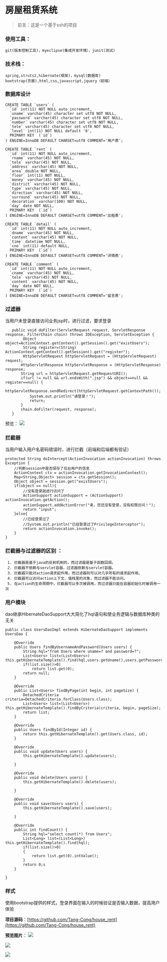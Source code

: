 # 房屋租赁系统

> 前言：这是一个基于ssh的项目

### 使用工具：

	git(版本控制工具)，myeclipse(集成开发环境），junit(测试)
	
### 技术栈：

	spring,struts2,hibernate(框架)，mysql(数据库)
	bootstrap(页面),html,css,javascript,jquery（前端）

### 数据库设计
	CREATE TABLE `users` (
	  `id` int(11) NOT NULL auto_increment,
	  `uname` varchar(45) character set utf8 NOT NULL,
	  `password` varchar(45) character set utf8 NOT NULL,
	  `number` varchar(45) character set utf8 NOT NULL,
	  `tele` varchar(45) character set utf8 NOT NULL,
	  `level` int(11) NOT NULL default '0',
	  PRIMARY KEY  (`id`)
	) ENGINE=InnoDB DEFAULT CHARSET=utf8 COMMENT='用户表';

	CREATE TABLE `rent` (
	  `id` int(11) NOT NULL auto_increment,
	  `rname` varchar(45) NOT NULL,
	  `tele` varchar(45) NOT NULL,
	  `address` varchar(45) NOT NULL,
	  `area` double NOT NULL,
	  `floor` int(11) NOT NULL,
	  `money` varchar(45) NOT NULL,
	  `district` varchar(45) NOT NULL,
	  `type` varchar(45) NOT NULL,
	  `direction` varchar(45) NOT NULL,
	  `surround` varchar(45) NOT NULL,
	  `decoration` varchar(100) NOT NULL,
	  `day` date NOT NULL,
	  PRIMARY KEY  (`id`)
	) ENGINE=InnoDB DEFAULT CHARSET=utf8 COMMENT='出租表';

	CREATE TABLE `detail` (
	  `id` int(11) NOT NULL auto_increment,
	  `dname` varchar(45) NOT NULL,
	  `content` varchar(45) NOT NULL,
	  `time` datetime NOT NULL,
	  `cno` int(11) default NULL,
	  PRIMARY KEY  (`id`)
	) ENGINE=InnoDB DEFAULT CHARSET=utf8 COMMENT='详情表';

	CREATE TABLE `comment` (
	  `id` int(11) NOT NULL auto_increment,
	  `cname` varchar(45) NOT NULL,
	  `tele` varchar(45) NOT NULL,
	  `content` varchar(45) NOT NULL,
	  `day` date NOT NULL,
	  PRIMARY KEY  (`id`)
	) ENGINE=InnoDB DEFAULT CHARSET=utf8 COMMENT='留言表';

### 过滤器

当用户未登录直接访问业务jsp时，进行过滤，要求登录
	
	   public void doFilter(ServletRequest request, ServletResponse response, FilterChain chain) throws IOException, ServletException {  
	    	Object object=ActionContext.getContext().getSession().get("existUsers");
	    	String register=(String) ActionContext.getContext().getSession().get("register");
	    	HttpServletRequest httpServletRequest = (HttpServletRequest) request;  
	       HttpServletResponse httpServletResponse = (HttpServletResponse) response;  
	       String url = httpServletRequest.getRequestURI();  
	       if(url != null && url.endsWith(".jsp") && object==null && register==null) {  
	           httpServletResponse.sendRedirect(httpServletRequest.getContextPath());
	           System.out.println("请登录！");
	           return;  
	       }  
	       chain.doFilter(request, response);  
	   }  
预览：
![](http://i.imgur.com/zclFnU9.gif)

### 拦截器

当用户输入用户名密码错误时，进行拦截（前端和后端都有验证）

	protected String doIntercept(ActionInvocation actionInvocation) throws Exception {
        //判断session中是否保存了后台用户的信息  
		ActionContext ctx = actionInvocation.getInvocationContext();
		Map<String,Object> session = ctx.getSession();
		Object object = session.get("existUsers");
		if(object == null){  
            //没有登录就进行访问了  
            ActionSupport actionSupport = (ActionSupport) actionInvocation.getAction();  
            actionSupport.addActionError("亲，您还没有登录，没有权限访问！");  
            return "input";  
        }else{  
            //已经登录过了  
        	//System.out.println("已经登录过了PrivilegeInterceptor");
            return actionInvocation.invoke();  
        }  
    }

### 拦截器与过滤器的区别 ： 

     1. 拦截器是基于java的反射机制的，而过滤器是基于函数回调。
     2. 拦截器不依赖与servlet容器，过滤器依赖与servlet容器。 
     3. 拦截器只能对action请求起作用，而过滤器则可以对几乎所有的请求起作用。
     4. 拦截器可以访问action上下文、值栈里的对象，而过滤器不能访问。 
     5. 在action的生命周期中，拦截器可以多次被调用，而过滤器只能在容器初始化时被调用一次

### 用户模块

dao继承HibernateDaoSupport大大简化了hql语句和使业务逻辑与数据库种类的无关

	public class UsersDaoImpl extends HibernateDaoSupport implements UsersDao {
	
		@Override
		public Users findByUsernameAndPassword(Users users) {
			String hql="from Users where uname=? and password=?";
			List<Users> list=(List<Users>) this.getHibernateTemplate().find(hql,users.getUname(),users.getPassword());
			if(list.size()>0)
				return list.get(0);
			return null;
		}
	
		@Override
		public List<Users> findByPage(int begin, int pageSize) {
			DetachedCriteria criteria=DetachedCriteria.forClass(Users.class);
			List<Users> list=(List<Users>) this.getHibernateTemplate().findByCriteria(criteria, begin, pageSize);
			return list;
		}
	
		@Override
		public Users findById(Integer id) {
			return this.getHibernateTemplate().get(Users.class, id);
		}
	
		@Override
		public void update(Users users) {
			this.getHibernateTemplate().update(users);
			
		}
	
		@Override
		public void delete(Users users) {
			this.getHibernateTemplate().delete(users);
			
		}
	
		@Override
		public void save(Users users) {
			this.getHibernateTemplate().save(users);
			
		}
	
		@Override
		public int findCount() {
			String hql="select count(*) from Users";
			List<Long> list=(List<Long>) this.getHibernateTemplate().find(hql);
			if(list.size()>0)
			{
				return list.get(0).intValue();
			}
			return 0;s
		}
	
	}

### 样式

使用bootstrap提供的样式，登录界面在输入的时候验证是否输入数据，提高用户体验

**项目源码**：[https://github.com/Tang-Cong/house_rent](https://github.com/Tang-Cong/house_rent)


**预览图片**：
![](http://i.imgur.com/vi3grhV.gif)

![](http://i.imgur.com/0crNiW5.gif)

![](http://i.imgur.com/NdLzL1C.gif)